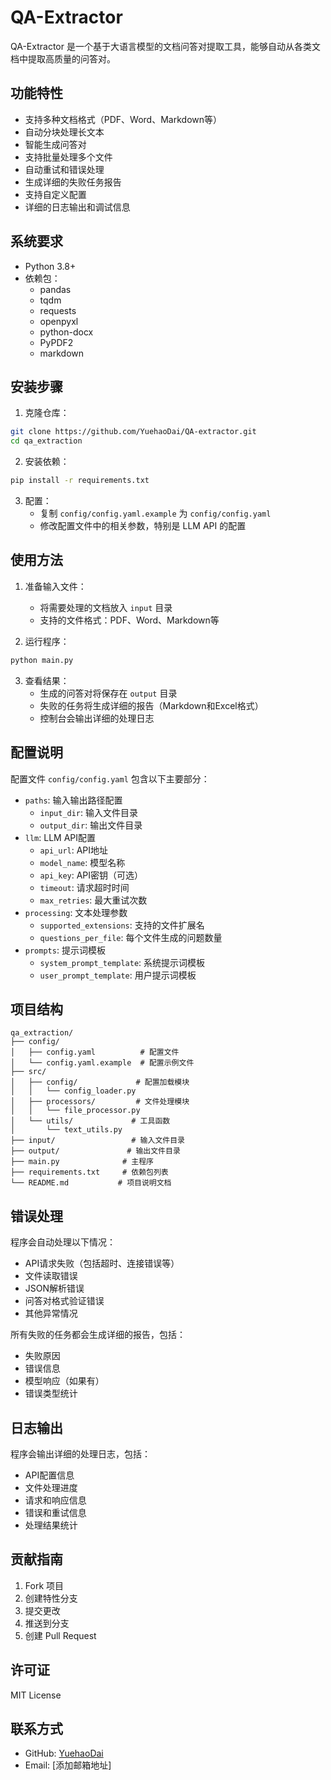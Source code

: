 # QA-Extractor

QA-Extractor 是一个基于大语言模型的文档问答对提取工具，能够自动从各类文档中提取高质量的问答对。

## 功能特性

- 支持多种文档格式（PDF、Word、Markdown等）
- 自动分块处理长文本
- 智能生成问答对
- 支持批量处理多个文件
- 自动重试和错误处理
- 生成详细的失败任务报告
- 支持自定义配置
- 详细的日志输出和调试信息

## 系统要求

- Python 3.8+
- 依赖包：
  - pandas
  - tqdm
  - requests
  - openpyxl
  - python-docx
  - PyPDF2
  - markdown

## 安装步骤

1. 克隆仓库：
```bash
git clone https://github.com/YuehaoDai/QA-extractor.git
cd qa_extraction
```

2. 安装依赖：
```bash
pip install -r requirements.txt
```

3. 配置：
   - 复制 `config/config.yaml.example` 为 `config/config.yaml`
   - 修改配置文件中的相关参数，特别是 LLM API 的配置

## 使用方法

1. 准备输入文件：
   - 将需要处理的文档放入 `input` 目录
   - 支持的文件格式：PDF、Word、Markdown等

2. 运行程序：
```bash
python main.py
```

3. 查看结果：
   - 生成的问答对将保存在 `output` 目录
   - 失败的任务将生成详细的报告（Markdown和Excel格式）
   - 控制台会输出详细的处理日志

## 配置说明

配置文件 `config/config.yaml` 包含以下主要部分：

- `paths`: 输入输出路径配置
  - `input_dir`: 输入文件目录
  - `output_dir`: 输出文件目录
- `llm`: LLM API配置
  - `api_url`: API地址
  - `model_name`: 模型名称
  - `api_key`: API密钥（可选）
  - `timeout`: 请求超时时间
  - `max_retries`: 最大重试次数
- `processing`: 文本处理参数
  - `supported_extensions`: 支持的文件扩展名
  - `questions_per_file`: 每个文件生成的问题数量
- `prompts`: 提示词模板
  - `system_prompt_template`: 系统提示词模板
  - `user_prompt_template`: 用户提示词模板

## 项目结构

```
qa_extraction/
├── config/
│   ├── config.yaml          # 配置文件
│   └── config.yaml.example  # 配置示例文件
├── src/
│   ├── config/             # 配置加载模块
│   │   └── config_loader.py
│   ├── processors/         # 文件处理模块
│   │   └── file_processor.py
│   └── utils/             # 工具函数
│       └── text_utils.py
├── input/                 # 输入文件目录
├── output/               # 输出文件目录
├── main.py              # 主程序
├── requirements.txt     # 依赖包列表
└── README.md           # 项目说明文档
```

## 错误处理

程序会自动处理以下情况：
- API请求失败（包括超时、连接错误等）
- 文件读取错误
- JSON解析错误
- 问答对格式验证错误
- 其他异常情况

所有失败的任务都会生成详细的报告，包括：
- 失败原因
- 错误信息
- 模型响应（如果有）
- 错误类型统计

## 日志输出

程序会输出详细的处理日志，包括：
- API配置信息
- 文件处理进度
- 请求和响应信息
- 错误和重试信息
- 处理结果统计

## 贡献指南

1. Fork 项目
2. 创建特性分支
3. 提交更改
4. 推送到分支
5. 创建 Pull Request

## 许可证

MIT License

## 联系方式

- GitHub: [YuehaoDai](https://github.com/YuehaoDai)
- Email: [添加邮箱地址] 